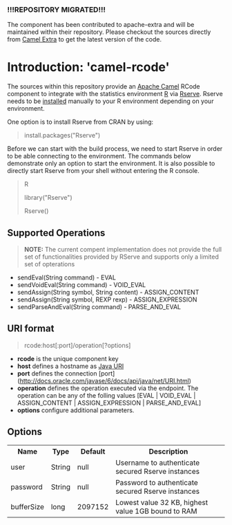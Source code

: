 ### !!!REPOSITORY MIGRATED!!!
The component has been contributed to apache-extra and will be maintained within their repository.
Please checkout the sources directly from [Camel Extra](https://code.google.com/a/apache-extras.org/p/camel-extra/source/browse/#svn%2Ftrunk%2Fcomponents%2Fcamel-rcode)
to get the latest version of the code.

# Introduction: 'camel-rcode'
The sources within this repository provide an [Apache Camel](http://camel.apache.org/) 
RCode component to integrate with the statistics environment [R](http://www.r-project.org/)
via [Rserve](http://www.rforge.net/Rserve/).
Rserve needs to be [installed](http://www.rforge.net/Rserve/doc.html#intro) manually to 
your R environment depending on your environment.</br>

One option is to install Rserve from CRAN by using:
> install.packages("Rserve")

Before we can start with the build process, we need to start Rserve in order to be able
connecting to the environment. The commands below demonstrate only an option to start
the environment. It is also possible to directly start Rserve from your shell without 
entering the R console.
> <p>R</p>
> <p>library("Rserve")</p>
> <p>Rserve()</p>

## Supported Operations
> <b>NOTE:</b> The current compent implementation does not provide the full set of 
> functionalities provided by RServe and supports only a limited set of opterations</br>

- sendEval(String command) - EVAL
- sendVoidEval(String command) - VOID_EVAL
- sendAssign(String symbol, String content) - ASSIGN_CONTENT
- sendAssign(String symbol, REXP rexp) - ASSIGN_EXPRESSION
- sendParseAndEval(String command) - PARSE_AND_EVAL

## URI format
> rcode:host[:port]/operation[?options]

- <b>rcode</b> is the unique component key
- <b>host</b> defines a hostname as [Java URI](http://docs.oracle.com/javase/6/docs/api/java/net/URI.html)
- <b>port</b> defines the connection [port] (http://docs.oracle.com/javase/6/docs/api/java/net/URI.html)
- <b>operation</b> defines the operation executed via the endpoint. The operation can be any of the folling values [EVAL | VOID_EVAL | ASSIGN_CONTENT | ASSIGN_EXPRESSION | PARSE_AND_EVAL]
- <b>options</b> configure additional parameters.

## Options
<table>
<tr>
  <th>Name</th>
  <th>Type</th>
  <th>Default</th>
  <th>Description</th>
</tr>
<tr>
  <td>user</td>
  <td>String</td>
  <td>null</td>
  <td>Username to authenticate secured Rserve instances</td>
</tr>
<tr>
  <td>password</td>
  <td>String</td>
  <td>null</td>
  <td>Password to authenticate secured Rserve instances</td>
</tr>
<tr>
  <td>bufferSize</td>
  <td>long</td>
  <td>2097152</td>
  <td>Lowest value 32 KB, highest value 1GB bound to RAM
</td>
</tr>
</table>
